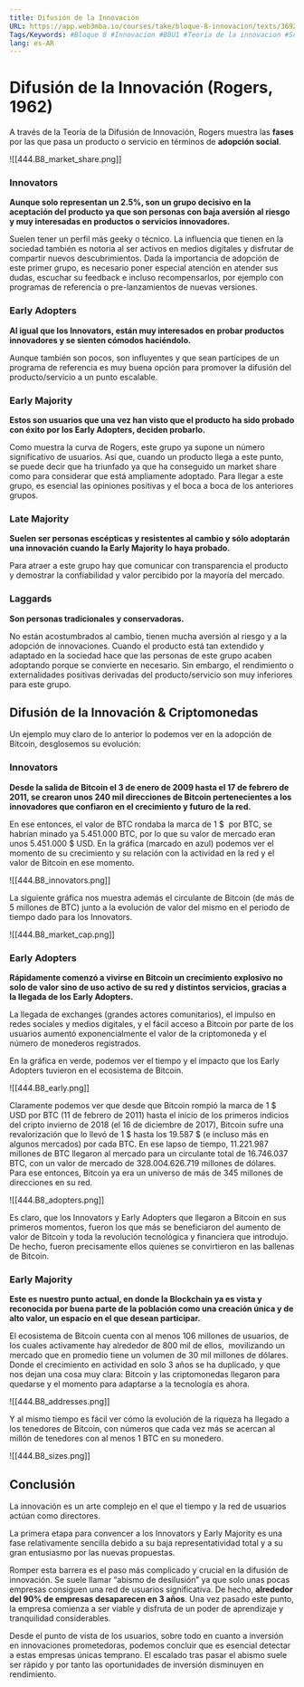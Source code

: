 ```yaml
---
title: Difusión de la Innovación
URL: https://app.web3mba.io/courses/take/bloque-8-innovacion/texts/36926288-u1-02-difusion-de-la-innovacion
Tags/Keywords: #Bloque 8 #Innovacion #B8U1 #Teoria de la innovacion #Schumpeter y Rogers #difusion de la innovacion
lang: es-AR
---
```

# Difusión de la Innovación (Rogers, 1962)
A través de la Teoría de la Difusión de Innovación, Rogers muestra las **fases** por las que pasa un producto o servicio en términos de **adopción social**.

![[444.B8_market_share.png]]

### Innovators
**Aunque solo representan un 2.5%, son un grupo decisivo en la aceptación del producto ya que son personas con baja aversión al riesgo y muy interesadas en productos o servicios innovadores.** 

Suelen tener un perfil más geeky o técnico. La influencia que tienen en la sociedad también es notoria al ser activos en medios digitales y disfrutar de compartir nuevos descubrimientos. Dada la importancia de adopción de este primer grupo, es necesario poner especial atención en atender sus dudas, escuchar su feedback e incluso recompensarlos, por ejemplo con programas de referencia o pre-lanzamientos de nuevas versiones.

### Early Adopters
**Al igual que los Innovators, están muy interesados en probar productos innovadores y se sienten cómodos haciéndolo.** 

Aunque también son pocos, son influyentes y que sean partícipes de un programa de referencia es muy buena opción para promover la difusión del producto/servicio a un punto escalable.

### Early Majority
**Estos son usuarios que una vez han visto que el producto ha sido probado con éxito por los Early Adopters, deciden probarlo.** 

Como muestra la curva de Rogers, este grupo ya supone un número significativo de usuarios. Así que, cuando un producto llega a este punto, se puede decir que ha triunfado ya que ha conseguido un market share como para considerar que está ampliamente adoptado. Para llegar a este grupo, es esencial las opiniones positivas y el boca a boca de los anteriores grupos.

### Late Majority
**Suelen ser personas escépticas y resistentes al cambio y sólo adoptarán una innovación cuando la Early Majority lo haya probado.** 

Para atraer a este grupo hay que comunicar con transparencia el producto y demostrar la confiabilidad y valor percibido por la mayoría del mercado.

### Laggards
**Son personas tradicionales y conservadoras.** 

No están acostumbrados al cambio, tienen mucha aversión al riesgo y a la adopción de innovaciones. Cuando el producto está tan extendido y adaptado en la sociedad hace que las personas de este grupo acaben adoptando porque se convierte en necesario. Sin embargo, el rendimiento o externalidades positivas derivadas del producto/servicio son muy inferiores para este grupo.

## Difusión de la Innovación & Criptomonedas
Un ejemplo muy claro de lo anterior lo podemos ver en la adopción de Bitcoin, desglosemos su evolución: 

### Innovators
**Desde la salida de Bitcoin el 3 de enero de 2009 hasta el 17 de febrero de 2011, se crearon unos 240 mil direcciones de Bitcoin pertenecientes a los innovadores que confiaron en el crecimiento y futuro de la red.** 

En ese entonces, el valor de BTC rondaba la marca de 1 $  por BTC, se habrían minado ya 5.451.000 BTC, por lo que su valor de mercado eran unos 5.451.000 $ USD. En la gráfica (marcado en azul) podemos ver el momento de su crecimiento y su relación con la actividad en la red y el valor de Bitcoin en ese momento.  

![[444.B8_innovators.png]]

La siguiente gráfica nos muestra además el circulante de Bitcoin (de más de 5 millones de BTC) junto a la evolución de valor del mismo en el periodo de tiempo dado para los Innovators. 

![[444.B8_market_cap.png]]

### Early Adopters
**Rápidamente comenzó a vivirse en Bitcoin un crecimiento explosivo no solo de valor sino de uso activo de su red y distintos servicios, gracias a la llegada de los Early Adopters.** 

La llegada de exchanges (grandes actores comunitarios), el impulso en redes sociales y medios digitales, y el fácil acceso a Bitcoin por parte de los usuarios aumentó exponencialmente el valor de la criptomoneda y el número de monederos registrados.  

En la gráfica en verde, podemos ver el tiempo y el impacto que los Early Adopters tuvieron en el ecosistema de Bitcoin. 

![[444.B8_early.png]]

Claramente podemos ver que desde que Bitcoin rompió la marca de 1 $ USD por BTC (11 de febrero de 2011) hasta el inicio de los primeros indicios del cripto invierno de 2018 (el 16 de diciembre de 2017), Bitcoin sufre una revalorización que lo llevó de 1 $ hasta los 19.587 $ (e incluso más en algunos mercados) por cada BTC. En ese lapso de tiempo, 11.221.987 millones de BTC llegaron al mercado para un circulante total de 16.746.037 BTC, con un valor de mercado de 328.004.626.719 millones de dólares. Para ese entonces, Bitcoin ya era un universo de más de 345 millones de direcciones en su red. 

![[444.B8_adopters.png]]

Es claro, que los Innovators y Early Adopters que llegaron a Bitcoin en sus primeros momentos, fueron los que más se beneficiaron del aumento de valor de Bitcoin y toda la revolución tecnológica y financiera que introdujo. De hecho, fueron precisamente ellos quienes se convirtieron en las ballenas de Bitcoin. 

### Early Majority
**Este es nuestro punto actual, en donde la Blockchain ya es vista y reconocida por buena parte de la población como una creación única y de alto valor, un espacio en el que desean participar.** 

El ecosistema de Bitcoin cuenta con al menos 106 millones de usuarios, de los cuales activamente hay alrededor de 800 mil de ellos,  movilizando un mercado que en promedio tiene un volumen de 30 mil millones de dólares. Donde el crecimiento en actividad en solo 3 años se ha duplicado, y que nos dejan una cosa muy clara: Bitcoin y las criptomonedas llegaron para quedarse y el momento para adaptarse a la tecnología es ahora. 

![[444.B8_addresses.png]]

Y al mismo tiempo es fácil ver cómo la evolución de la riqueza ha llegado a los tenedores de Bitcoin, con números que cada vez más se acercan al millón de tenedores con al menos 1 BTC en su monedero. 

![[444.B8_sizes.png]]

## Conclusión
La innovación es un arte complejo en el que el tiempo y la red de usuarios actúan como directores.

La primera etapa para convencer a los Innovators y Early Majority es una fase relativamente sencilla debido a su baja representatividad total y a su gran entusiasmo por las nuevas propuestas.

Romper esta barrera es el paso más complicado y crucial en la difusión de innovación. Se suele llamar “abismo de desilusión” ya que solo unas pocas empresas consiguen una red de usuarios significativa. De hecho, **alrededor del 90% de empresas desaparecen en 3 años**. Una vez pasado este punto, la empresa comienza a ser viable y disfruta de un poder de aprendizaje y tranquilidad considerables. 

Desde el punto de vista de los usuarios, sobre todo en cuanto a inversión en innovaciones prometedoras, podemos concluir que es esencial detectar a estas empresas únicas temprano. El escalado tras pasar el abismo suele ser rápido y por tanto las oportunidades de inversión disminuyen en rendimiento.